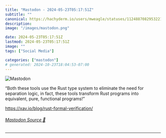 ```yaml
---
title: "Mastodon - 2024-05-23T05:17:51Z"
subtitle: ""
canonical: https://hachyderm.io/users/mweagle/statuses/112488708295322137
description:
image: "/images/mastodon.png"

date: 2024-05-23T05:17:51Z
lastmod: 2024-05-23T05:17:51Z
image: ""
tags: ["Social Media"]

categories: ["mastodon"]
# generated: 2024-10-23T18:04:53-07:00
---
```

![Mastodon](/images/mastodon.png)

<p>“Both these tools use the Rust type system to eliminate the need for separation logic, in fact, these tools transform Rust programs into equivalent, pure, functional programs!”</p><p><a href="https://xav.io/blog/rust-formal-verification/" target="_blank" rel="nofollow noopener noreferrer" translate="no"><span class="invisible">https://</span><span class="ellipsis">xav.io/blog/rust-formal-verifi</span><span class="invisible">cation/</span></a></p>


###### [Mastodon Source 🐘](https://hachyderm.io/@mweagle/112488708295322137)

___
